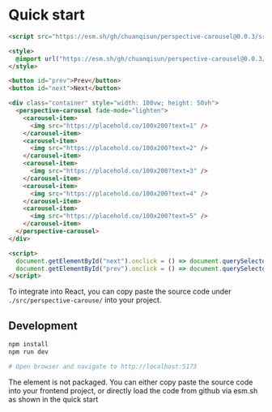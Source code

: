 # Quick start

```html
<script src="https://esm.sh/gh/chuanqisun/perspective-carousel@0.0.3/src/lib.ts" type="module"></script>

<style>
  @import url("https://esm.sh/gh/chuanqisun/perspective-carousel@0.0.3/src/lib.css");
</style>

<button id="prev">Prev</button>
<button id="next">Next</button>

<div class="container" style="width: 100vw; height: 50vh">
  <perspective-carousel fade-mode="lighten">
    <carousel-item>
      <img src="https://placehold.co/100x200?text=1" />
    </carousel-item>
    <carousel-item>
      <img src="https://placehold.co/100x200?text=2" />
    </carousel-item>
    <carousel-item>
      <img src="https://placehold.co/100x200?text=3" />
    </carousel-item>
    <carousel-item>
      <img src="https://placehold.co/100x200?text=4" />
    </carousel-item>
    <carousel-item>
      <img src="https://placehold.co/100x200?text=5" />
    </carousel-item>
  </perspective-carousel>
</div>

<script>
  document.getElementById("next").onclick = () => document.querySelector("perspective-carousel").rotate(1);
  document.getElementById("prev").onclick = () => document.querySelector("perspective-carousel").rotate(-1);
</script>
```

To integrate into React, you can copy paste the source code under `./src/perspective-carouse/` into your project.

## Development

```bash
npm install
npm run dev

# Open browser and navigate to http://localhost:5173
```

The element is not packaged. You can either copy paste the source code into your frontend project, or directly load the code from github via esm.sh as shown in the quick start
